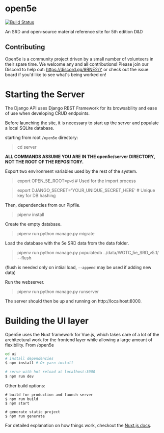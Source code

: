 # open5e

[![Build Status](https://travis-ci.org/eepMoody/open5e.svg?branch=master)](https://travis-ci.org/eepMoody/open5e)

An SRD and open-source material reference site for 5th edition D&amp;D

## Contributing

Open5e is a community project driven by a small number of volunteers in their spare time. We welcome any and all contributions! Please join our Discord to help out: https://discord.gg/9RNE2rY or check out the issue board if you'd like to see what's being worked on!

# Starting the Server

The Django API uses Django REST Framework for its browsability and ease of use when developing CRUD endpoints.

Before launching the site, it is necessary to start up the server and populate a local SQLite database.

starting from root `/open5e` directory:

> cd server

__ALL COMMANDS ASSUME YOU ARE IN THE open5e/server DIRECTORY, NOT THE ROOT OF THE REPOSITORY.__

Export two environment variables used by the rest of the system.

> export OPEN_5E_ROOT=`pwd` # Used for the import process

> export DJANGO_SECRET='YOUR_UNIQUE_SECRET_HERE' # Unique key for DB hashing

Then, dependencies from our Pipfile.
> pipenv install

Create the empty database.
> pipenv run python manage.py migrate

Load the database with the 5e SRD data from the data folder.
> pipenv run python manage.py populatedb ../data/WOTC_5e_SRD_v5.1/ --flush

(flush is needed only on intiial load, `--append` may be used if adding new data)

Run the webserver.
> pipenv run python manage.py runserver

The server should then be up and running on http://localhost:8000.


# Building the UI layer

Open5e uses the Nuxt framework for Vue.js, which takes care of a lot of the architectural work for the frontend layer while allowing a large amount of flexibility.
From /open5e

``` bash
cd ui
# install dependencies
$ npm install # Or yarn install

# serve with hot reload at localhost:3000
$ npm run dev
```

Other build options:
```
# build for production and launch server
$ npm run build
$ npm start

# generate static project
$ npm run generate
```

For detailed explanation on how things work, checkout the [Nuxt.js docs](https://github.com/nuxt/nuxt.js).
